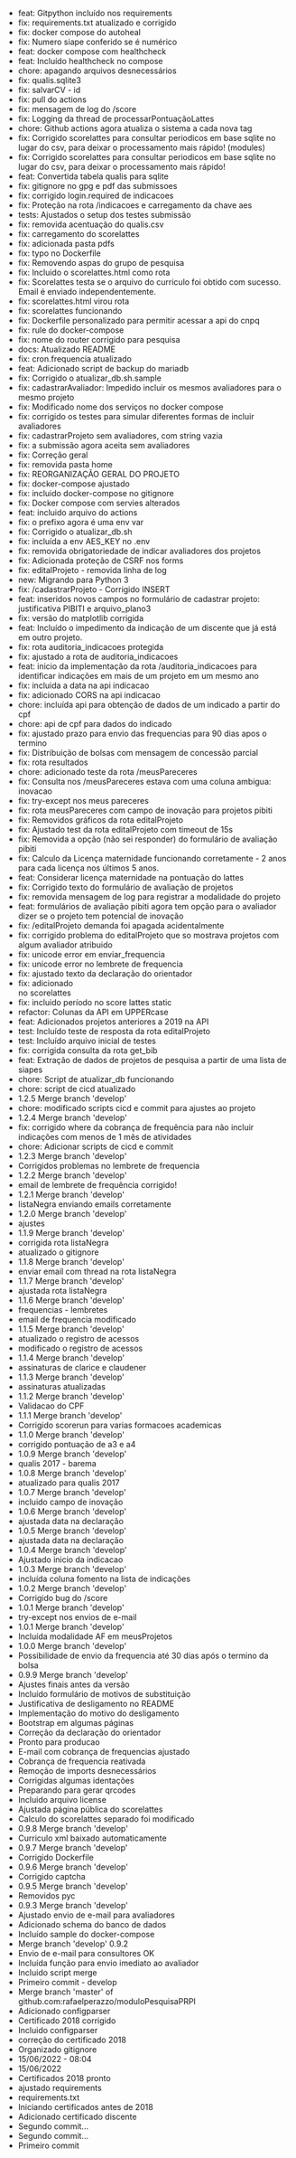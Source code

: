 - feat: Gitpython incluído nos requirements
- fix: requirements.txt atualizado e corrigido
- fix: docker compose do autoheal
- fix: Numero siape conferido se é numérico
- feat: docker compose com healthcheck
- feat: Incluído healthcheck no compose
- chore: apagando arquivos desnecessários
- fix: qualis.sqlite3
- fix: salvarCV - id
- fix: pull do actions
- fix: mensagem de log do /score
- fix: Logging da thread de processarPontuaçãoLattes
- chore: Github actions agora atualiza o sistema a cada nova tag
- fix: Corrigido scorelattes para consultar periodicos em base sqlite no lugar do csv, para deixar o processamento mais rápido! (modules)
- fix: Corrigido scorelattes para consultar periodicos em base sqlite no lugar do csv, para deixar o processamento mais rápido!
- feat: Convertida tabela qualis para sqlite
- fix: gitignore no gpg e pdf das submissoes
- fix: corrigido login.required de indicacoes
- fix: Proteção na rota /indicacoes e carregamento da chave aes
- tests: Ajustados o setup dos testes submissão
- fix: removida acentuação do qualis.csv
- fix: carregamento do scorelattes
- fix: adicionada pasta pdfs
- fix: typo no Dockerfile
- fix: Removendo aspas do grupo de pesquisa
- fix: Incluido o scorelattes.html como rota
- fix: Scorelattes testa se o arquivo do curriculo foi obtido com sucesso. Email é enviado independentemente.
- fix: scorelattes.html virou rota
- fix: scorelattes funcionando
- fix: Dockerfile personalizado para permitir acessar a api do cnpq
- fix: rule do docker-compose
- fix: nome do router corrigido para pesquisa
- docs: Atualizado README
- fix: cron.frequencia atualizado
- feat: Adicionado script de backup do mariadb
- fix: Corrigido o atualizar_db.sh.sample
- fix: cadastrarAvaliador: Impedido incluir os mesmos avaliadores para o mesmo projeto
- fix: Modificado nome dos serviços no docker compose
- fix: corrigido os testes para simular diferentes formas de incluir avaliadores
- fix: cadastrarProjeto sem avaliadores, com string vazia
- fix: a submissão agora aceita sem avaliadores
- fix: Correção geral
- fix: removida pasta home
- fix: REORGANIZAÇÃO GERAL DO PROJETO
- fix: docker-compose ajustado
- fix: incluido docker-compose no gitignore
- fix: Docker compose com servies alterados
- feat: incluido arquivo do actions
- fix: o prefixo agora é uma env var
- fix: Corrigido o atualizar_db.sh
- fix: incluída a env AES_KEY no .env
- fix: removida obrigatoriedade de indicar avaliadores dos projetos
- fix: Adicionada proteção de CSRF nos forms
- fix: editalProjeto - removida linha de log
- new: Migrando para Python 3
- fix: /cadastrarProjeto - Corrigido INSERT
- feat: inseridos novos campos no formulário de cadastrar projeto: justificativa PIBITI e arquivo_plano3
- fix: versão do matplotlib corrigida
- feat: Incluído o impedimento da indicação de um discente que já está em outro projeto.
- fix: rota auditoria_indicacoes protegida
- fix: ajustado a rota de auditoria_indicacoes
- feat: inicio da implementação da rota /auditoria_indicacoes para identificar indicações em mais de um projeto em um mesmo ano
- fix: incluida a data na api indicacao
- fix: adicionado CORS na api indicacao
- chore: incluída api para obtenção de dados de um indicado a partir do cpf
- chore: api de cpf para dados do indicado
- fix: ajustado prazo para envio das frequencias para 90 dias apos o termino
- fix: Distribuição de bolsas com mensagem de concessão parcial
- fix: rota resultados
- chore: adicionado teste da rota /meusPareceres
- fix: Consulta nos /meusPareceres estava com uma coluna ambigua: inovacao
- fix: try-except nos meus pareceres
- fix: rota meusPareceres com campo de inovação para projetos pibiti
- fix: Removidos gráficos da rota editalProjeto
- fix: Ajustado test da rota editalProjeto com timeout de 15s
- fix: Removida a opção (não sei responder) do formulário de avaliação pibiti
- fix: Calculo da Licença maternidade funcionando corretamente - 2 anos para cada licença nos últimos 5 anos.
- feat: Considerar licença maternidade na pontuação do lattes
- fix: Corrigido texto do formulário de avaliação de projetos
- fix: removida mensagem de log para registrar a modalidade do projeto
- feat: formulários de avaliação pibiti agora tem opção para o avaliador dizer se o projeto tem potencial de inovação
- fix: /editalProjeto demanda foi apagada acidentalmente
- fix: corrigido problema do editalProjeto que so mostrava projetos com algum avaliador atribuido
- fix: unicode error em enviar_frequencia
- fix: unicode error no lembrete de frequencia
- fix: ajustado texto da declaração do orientador
- fix: adicionado <br> no scorelattes
- fix: incluido período no score lattes static
- refactor: Colunas da API em UPPERcase
- feat: Adicionados projetos anteriores a 2019 na API
- test: Incluído teste de resposta da rota editalProjeto
- test: Incluído arquivo inicial de testes
- fix: corrigida consulta da rota get_bib
- feat: Extração de dados de projetos de pesquisa a partir de uma lista de siapes
- chore: Script de atualizar_db funcionando
- chore: script de cicd atualizado
- 1.2.5 Merge branch 'develop'
- chore: modificado scripts cicd e commit para ajustes ao projeto
- 1.2.4 Merge branch 'develop'
- fix: corrigido where da cobrança de frequência para não incluir indicações com menos de 1 mês de atividades
- chore: Adicionar scripts de cicd e commit
- 1.2.3 Merge branch 'develop'
- Corrigidos problemas no lembrete de frequencia
- 1.2.2 Merge branch 'develop'
- email de lembrete de frequência corrigido!
- 1.2.1 Merge branch 'develop'
- listaNegra enviando emails corretamente
- 1.2.0 Merge branch 'develop'
- ajustes
- 1.1.9 Merge branch 'develop'
- corrigida rota listaNegra
- atualizado o gitignore
- 1.1.8 Merge branch 'develop'
- enviar email com thread na rota listaNegra
- 1.1.7 Merge branch 'develop'
- ajustada rota listaNegra
- 1.1.6 Merge branch 'develop'
- frequencias - lembretes
- email de frequencia modificado
- 1.1.5 Merge branch 'develop'
- atualizado o registro de acessos
- modificado o registro de acessos
- 1.1.4 Merge branch 'develop'
- assinaturas de clarice e claudener
- 1.1.3 Merge branch 'develop'
- assinaturas atualizadas
- 1.1.2 Merge branch 'develop'
- Validacao do CPF
- 1.1.1 Merge branch 'develop'
- Corrigido scorerun para varias formacoes academicas
- 1.1.0 Merge branch 'develop'
- corrigido pontuação de a3 e a4
- 1.0.9 Merge branch 'develop'
- qualis 2017 - barema
- 1.0.8 Merge branch 'develop'
- atualizado para qualis 2017
- 1.0.7 Merge branch 'develop'
- incluido campo de inovação
- 1.0.6 Merge branch 'develop'
- ajustada data na declaração
- 1.0.5 Merge branch 'develop'
- ajustada data na declaração
- 1.0.4 Merge branch 'develop'
- Ajustado inicio da indicacao
- 1.0.3 Merge branch 'develop'
- incluída coluna fomento na lista de indicações
- 1.0.2 Merge branch 'develop'
- Corrigido bug do /score
- 1.0.1 Merge branch 'develop'
- try-except nos envios de e-mail
- 1.0.1 Merge branch 'develop'
- Incluída modalidade AF em meusProjetos
- 1.0.0 Merge branch 'develop'
- Possibilidade de envio da frequencia até 30 dias após o termino da bolsa
- 0.9.9 Merge branch 'develop'
- Ajustes finais antes da versão
- Incluído formulário de motivos de substituição
- Justificativa de desligamento no README
- Implementação do motivo do desligamento
- Bootstrap em algumas páginas
- Correção da declaração do orientador
- Pronto para producao
- E-mail com cobrança de frequencias ajustado
- Cobrança de frequencia reativada
- Remoção de imports desnecessários
- Corrigidas algumas identações
- Preparando para gerar qrcodes
- Incluido arquivo license
- Ajustada página pública do scorelattes
- Calculo do scorelattes separado foi modificado
- 0.9.8 Merge branch 'develop'
- Curriculo xml baixado automaticamente
- 0.9.7 Merge branch 'develop'
- Corrigido Dockerfile
- 0.9.6 Merge branch 'develop'
- Corrigido captcha
- 0.9.5 Merge branch 'develop'
- Removidos pyc
- 0.9.3 Merge branch 'develop'
- Ajustado envio de e-mail para avaliadores
- Adicionado schema do banco de dados
- Incluído sample do docker-compose
- Merge branch 'develop' 0.9.2
- Envio de e-mail para consultores OK
- Incluída função para envio imediato ao avaliador
- Incluido script merge
- Primeiro commit - develop
- Merge branch 'master' of github.com:rafaelperazzo/moduloPesquisaPRPI
- Adicionado configparser
- Certificado 2018 corrigido
- Incluido configparser
- correção do certificado 2018
- Organizado gitignore
- 15/06/2022 - 08:04
- 15/06/2022
- Certificados 2018 pronto
- ajustado requirements
- requirements.txt
- Iniciando certificados antes de 2018
- Adicionado certificado discente
- Segundo commit...
- Segundo commit...
- Primeiro commit
